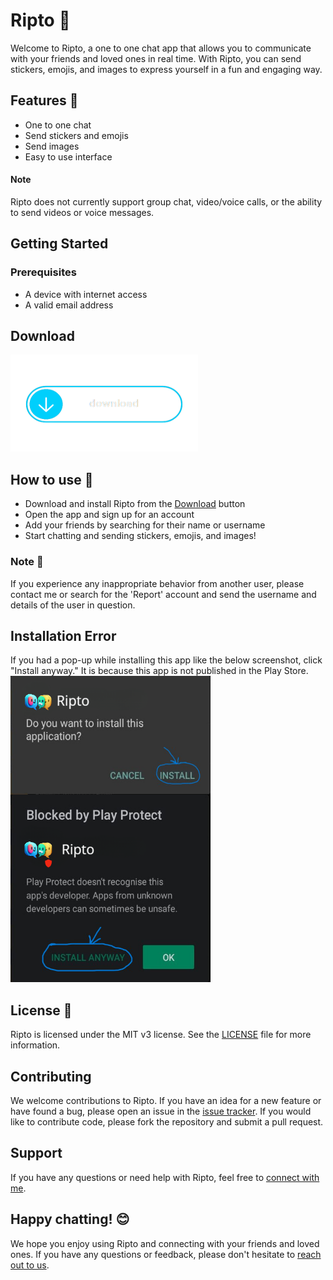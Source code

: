 
# Ripto 💬

Welcome to Ripto, a one to one chat app that allows you to communicate with your friends and loved ones in real time. With Ripto, you can send stickers, emojis, and images to express yourself in a fun and engaging way.


## Features 🚀

- One to one chat
- Send stickers and emojis
- Send images
- Easy to use interface


#### Note

Ripto does not currently support group chat, video/voice calls, or the ability to send videos or voice messages.
## Getting Started
### Prerequisites

 - A device with internet access
 - A valid email address

## Download 
<a href="https://www.mediafire.com/file/w288m1ljm1p2jja/Ripto.apk/file">
  <img src="https://github.com/mu-fazil-vk/Ripto/blob/main/screenshot/download.png" height="155" width="300" >
</a>

## How to use 📖
- Download and install Ripto from the [Download](https://www.mediafire.com/file/w288m1ljm1p2jja/Ripto.apk/file) button
- Open the app and sign up for an account
- Add your friends by searching for their name or username
- Start chatting and sending stickers, emojis, and images!

### Note 🛑
If you experience any inappropriate behavior from another user, please contact me or search for the 'Report' account and send the username and details of the user in question.

## Installation Error
If you had a pop-up while installing this app like the below screenshot, click "Install anyway." It is because this app is not published in the Play Store.
<img align="left" src="https://github.com/mu-fazil-vk/Ripto/blob/main/screenshot/install.png" height="190" width="320" >
<img src="https://github.com/mu-fazil-vk/Ripto/blob/main/screenshot/pop-up.png" height="300" width="320" >

## License 📜

Ripto is licensed under the MIT v3 license. See the [LICENSE](https://github.com/mu-fazil-vk/Ripto/blob/main/LICENSE) file for more information.


## Contributing 

We welcome contributions to Ripto. If you have an idea for a new feature or have found a bug, please open an issue in the [issue tracker](https://github.com/mu-fazil-vk/Ripto/issues). If you would like to contribute code, please fork the repository and submit a pull request.


## Support

If you have any questions or need help with Ripto, feel free to [connect with me](https://instagram.com/fazil.v.k).


## Happy chatting! 😊
We hope you enjoy using Ripto and connecting with your friends and loved ones. If you have any questions or feedback, please don't hesitate to [reach out to us](https://instagram.com/fazil.v.k).
